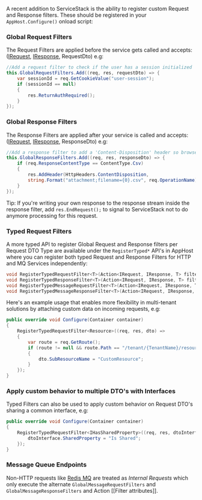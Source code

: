 A recent addition to ServiceStack is the ability to register custom Request and Response filters. These should be registered in your `AppHost.Configure()` onload script: 

### Global Request Filters

The Request Filters are applied before the service gets called and accepts:
([IRequest](https://github.com/ServiceStack/ServiceStack/blob/master/src/ServiceStack.Interfaces/Web/IRequest.cs), [IResponse](https://github.com/ServiceStack/ServiceStack/blob/master/src/ServiceStack.Interfaces/Web/IResponse.cs), RequestDto) e.g:
    
```csharp
//Add a request filter to check if the user has a session initialized
this.GlobalRequestFilters.Add((req, res, requestDto) => {
    var sessionId = req.GetCookieValue("user-session");
    if (sessionId == null)
    {
        res.ReturnAuthRequired();
    }
});
```

### Global Response Filters

The Response Filters are applied after your service is called and accepts:
([IRequest](https://github.com/ServiceStack/ServiceStack/blob/master/src/ServiceStack.Interfaces/Web/IRequest.cs), [IResponse](https://github.com/ServiceStack/ServiceStack/blob/master/src/ServiceStack.Interfaces/Web/IResponse.cs), ResponseDto) e.g:

```csharp
//Add a response filter to add a 'Content-Disposition' header so browsers treat it as a native .csv file
this.GlobalResponseFilters.Add((req, res, responseDto) => {
    if (req.ResponseContentType == ContentType.Csv)
    {
        res.AddHeader(HttpHeaders.ContentDisposition,
        string.Format("attachment;filename={0}.csv", req.OperationName));
    }
});
```

Tip: If you're writing your own response to the response stream inside the response filter, add `res.EndRequest();` to signal to ServiceStack not to do anymore processing for this request.

### Typed Request Filters

A more typed API to register Global Request and Response filters per Request DTO Type are available under the `RegisterTyped*` API's in AppHost where you can register both typed Request and Response Filters for HTTP and MQ Services independently:

```csharp
void RegisterTypedRequestFilter<T>(Action<IRequest, IResponse, T> filterFn);
void RegisterTypedResponseFilter<T>(Action<IRequest, IResponse, T> filterFn);
void RegisterTypedMessageRequestFilter<T>(Action<IRequest, IResponse, T> filterFn);
void RegisterTypedMessageResponseFilter<T>(Action<IRequest, IResponse, T> filterFn);
```

Here's an example usage that enables more flexibility in multi-tenant solutions by attaching custom data on incoming requests, e.g:

```csharp
public override void Configure(Container container)
{
    RegisterTypedRequestFilter<Resource>((req, res, dto) =>
    {
        var route = req.GetRoute();
        if (route != null && route.Path == "/tenant/{TenantName}/resource")
        {
            dto.SubResourceName = "CustomResource";
        }
    });
}
```

### Apply custom behavior to multiple DTO's with Interfaces

Typed Filters can also be used to apply custom behavior on Request DTO's sharing a common interface, e.g:

```csharp
public override void Configure(Container container)
{
    RegisterTypedRequestFilter<IHasSharedProperty>((req, res, dtoInterface) => {
        dtoInterface.SharedProperty = "Is Shared";    
    });
}
```

### Message Queue Endpoints

Non-HTTP requests like [Redis MQ](https://github.com/ServiceStack/ServiceStack/wiki/Messaging-and-Redis) are treated as _Internal Requests_ which only execute the alternate `GlobalMessageRequestFilters` and `GlobalMessageResponseFilters` and Action [[Filter attributes]]. 